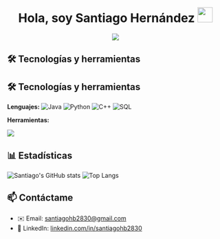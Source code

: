 <h1 align="center"><b>Hola, soy Santiago Hernández</b> <img src="https://media.giphy.com/media/hvRJCLFzcasrR4ia7z/giphy.gif" width="35"></h1>

<p align="center">
  <a href="https://github.com/DenverCoder1/readme-typing-svg">
    <img src="https://readme-typing-svg.herokuapp.com?font=Times+New+Roman&color=cyan&size=25&center=true&vCenter=true&width=600&height=100&lines=Systems+Engineering+Student+😊;Active+Learner/Researcher;Love+to+learn+new+things+❤️">
  </a>
</p>

## 🛠️ Tecnologías y herramientas

## 🛠️ Tecnologías y herramientas

**Lenguajes:**
![Java](https://img.shields.io/badge/Java-ED8B00?style=flat-square&logo=openjdk&logoColor=white)
![Python](https://img.shields.io/badge/Python-3776AB?style=flat-square&logo=python&logoColor=white)
![C++](https://img.shields.io/badge/C++-00599C?style=flat-square&logo=cplusplus&logoColor=white)
![SQL](https://img.shields.io/badge/SQL-003B57?style=flat-square&logo=postgresql&logoColor=white)

**Herramientas:**
<p align="left">
  <img src="https://skillicons.dev/icons?i=git,linux,vscode,idea,javafx,junit,arcgis" />
</p>

## 📊 Estadísticas
![Santiago's GitHub stats](https://github-readme-stats.vercel.app/api?username=santiagohb2830&show_icons=true&theme=radical)
![Top Langs](https://github-readme-stats.vercel.app/api/top-langs/?username=santiagohb2830&layout=compact&theme=radical)


## 📫 Contáctame
- ✉️ Email: santiagohb2830@gmail.com  
- 💼 LinkedIn: [linkedin.com/in/santiagohb2830](https://linkedin.com/in/santiagohb2830)  







